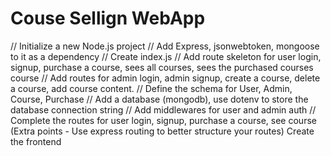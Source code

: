 # Couse Sellign WebApp 

// Initialize a new Node.js project
// Add Express, jsonwebtoken, mongoose to it as a dependency
// Create index.js
// Add route skeleton for user login, signup, purchase a course, sees all courses, sees the purchased courses course
// Add routes for admin login, admin signup, create a course, delete a course, add course content.
// Define the schema for User, Admin, Course, Purchase
// Add a database (mongodb), use dotenv to store the database connection string
// Add middlewares for user and admin auth
// Complete the routes for user login, signup, purchase a course, see course (Extra points - Use express routing to better structure your routes)
   Create the frontend